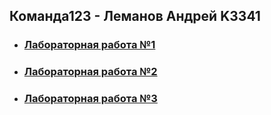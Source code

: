 ## Команда123 - Леманов Андрей K3341

- ### [Лабораторная работа №1](./Lab_1)
- ### [Лабораторная работа №2](./Lab_2)
- ### [Лабораторная работа №3](./Lab_3)